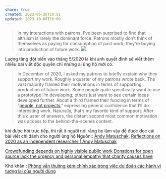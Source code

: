 ```yaml
---
share: true
created: 2023-05-26T14:51
updated: 2023-10-06T16:09
---
```


> In my interactions with patrons, I’ve been surprised to find that altruism is rarely the dominant force. Patrons mostly don’t think of themselves as paying for consumption of past work; they’re buying into production of future work.
![](https://andymatuschak.org/static/2020/graph.png) 

Lượng tăng đột biến vào tháng 5/2020 là khi anh quyết định sẽ viết thêm nhiều bài viết độc quyền chỉ những ai úng hộ mới có.

>In December of 2020, I asked my patrons to briefly explain why they support my work. Roughly a quarter of my patrons wrote back. The vast majority framed their motivations in terms of supporting production of future work. Some people quite specifically want to use a prototype I’m developing; others just want to see certain ideas developed further. About a third framed their funding in terms of “[people, not projects](https://www.nature.com/articles/477529a),” expressing general confidence that I’ll do interesting work. Naturally, that’s my favorite kind of support. After this cluster of answers, the distant second most common motivation was access to the behind-the-scenes content.

khi được hỏi trực tiếp, thì rất ít người nói rằng họ làm vậy để được đọc cái bài viết chỉ dành cho người ủng hộ
Nguồn:: [Andy Matuschak](../../../%CE%9E%20Ngu%E1%BB%93n/M%C3%B4i%20tr%C6%B0%E1%BB%9Dng%20ngh%C4%A9,%20nh%E1%BA%ADn%20th%E1%BB%A9c%20t%C4%83ng%20c%C6%B0%E1%BB%9Dng/Andy%20Matuschak.md), [Reflections on 2020 as an independent researcher | Andy Matuschak](https://andymatuschak.org/2020/)

[Crowdfunding depends on highly visible public work](./Crowdfunding%20depends%20on%20highly%20visible%20public%20work.md) [Donations for open source lack the urgency and personal empathy that charity causes have](./Donations%20for%20open%20source%20lack%20the%20urgency%20and%20personal%20empathy%20that%20charity%20causes%20have.md)

Khó khăn:: [Phỏng vấn thường kém chính xác trong việc dự đoán các hành vi tương lai của người dùng](../../Ph%C3%A1t%20tri%E1%BB%83n%20s%E1%BA%A3n%20ph%E1%BA%A9m/Nghi%C3%AAn%20c%E1%BB%A9u,%20t%C3%ACm%20%C3%BD%20t%C6%B0%E1%BB%9Fng/Ng%C6%B0%E1%BB%9Di%20d%C3%B9ng/Ph%E1%BB%8Fng%20v%E1%BA%A5n/Ph%E1%BB%8Fng%20v%E1%BA%A5n%20th%C6%B0%E1%BB%9Dng%20k%C3%A9m%20ch%C3%ADnh%20x%C3%A1c%20trong%20vi%E1%BB%87c%20d%E1%BB%B1%20%C4%91o%C3%A1n%20c%C3%A1c%20h%C3%A0nh%20vi%20t%C6%B0%C6%A1ng%20lai%20c%E1%BB%A7a%20ng%C6%B0%E1%BB%9Di%20d%C3%B9ng.md)

